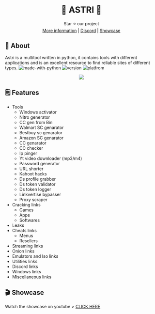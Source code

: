 <div align="center">

# 💫 ASTRI 💫

</div>
<div align="center">
  Star ⭐ our project<br>
  <a href="https://github.com/astros3x/Astri/wiki">More information</a> | <a href="https://discord.gg/v3ywWGPZQS">Discord</a> | <a href = "https://youtu.be/5Xs70xkVzXM">Showcase</a>
</div>

## 📍 About
Astri is a multitool written in python, it contains tools with different applications and is an excellent resource to find reliable sites of different types. ![made-with-python](https://img.shields.io/badge/Made%20with-Python-1f425f.svg) ![version](https://img.shields.io/badge/python-3.9-green) ![platfrom](https://img.shields.io/badge/platform-windows-lightgrey)

<div align="center">
 <img src="https://github.com/astros3x/Astri/assets/87500882/d3495feb-6b61-4515-81d5-89d999cb7e35"></img>
</div>

## 🗒️ Features
* Tools
  * Windows activator
  * Nitro generator
  * CC gen from Bin
  * Walmart SC genarator
  * Bestbuy sc genarator
  * Amazon SC genarator
  * CC genarator
  * CC checker
  * Ip pinger
  * Yt video downloader (mp3/m4)
  * Password generator
  * URL shorter
  * Kahoot hacks
  * Ds profile grabber
  * Ds token validator
  * Ds token logger
  * Linkvertise bypasser
  * Proxy scraper
* Cracking links
  * Games
  * Apps
  * Softwares  
* Leaks
* Cheats links
  * Menus
  * Resellers
* Streaming links
* Onion links
* Emulators and Iso links
* Utilities links
* Discord links
* Windows links
* Miscellaneous links

## 🎬 Showcase
Watch the showcase on youtube > [CLICK HERE](https://youtu.be/5Xs70xkVzXM)
